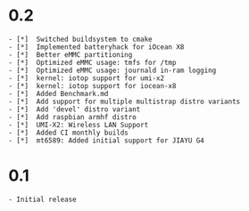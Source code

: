 # 0.2
    - [*]  Switched buildsystem to cmake
    - [*]  Implemented batteryhack for iOcean X8
    - [*]  Better eMMC partitioning
    - [*]  Optimized eMMC usage: tmfs for /tmp
    - [*]  Optimized eMMC usage: journald in-ram logging
    - [*]  kernel: iotop support for umi-x2
    - [*]  kernel: iotop support for iocean-x8
    - [*]  Added Benchmark.md
    - [*]  Add support for multiple multistrap distro variants
    - [*]  Add 'devel' distro variant
    - [*]  Add raspbian armhf distro
    - [*]  UMI-X2: Wireless LAN Support
    - [*]  Added CI monthly builds
    - [*]  mt6589: Added initial support for JIAYU G4
# 0.1
    - Initial release
